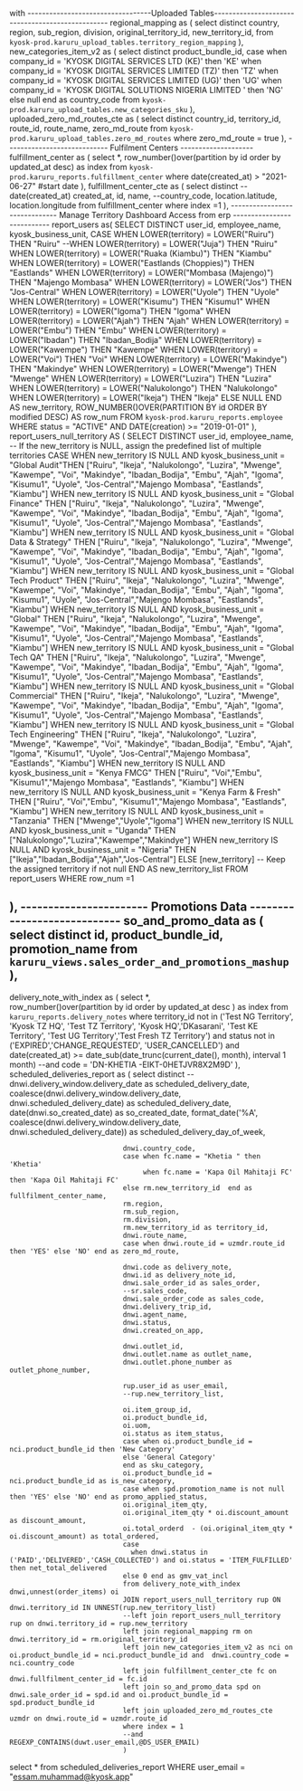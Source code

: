 with 
----------------------------------Uploaded Tables-------------------------------------------------
regional_mapping as (
                    select distinct country,
                    region,
                    sub_region,
                    division,
                    original_territory_id, 
                    new_territory_id,
                    from `kyosk-prod.karuru_upload_tables.territory_region_mapping`
                    ),
new_categories_item_v2 as (
                            select distinct product_bundle_id, 
                            case when company_id = 'KYOSK DIGITAL SERVICES LTD (KE)' then 'KE'
                                when company_id = 'KYOSK DIGITAL SERVICES LIMITED (TZ)' then 'TZ'
                                when company_id = 'KYOSK DIGITAL SERVICES LIMITED (UG)' then 'UG'
                                when company_id = 'KYOSK DIGITAL SOLUTIONS NIGERIA LIMITED ' then 'NG' 
                            else null end as country_code
                            from `kyosk-prod.karuru_upload_tables.new_categories_sku`
                            ), 
uploaded_zero_md_routes_cte as (
                                select distinct country_id,
                                territory_id,
                                route_id,
                                route_name,
                                zero_md_route
                                from `kyosk-prod.karuru_upload_tables.zero_md_routes` 
                                where zero_md_route = true
                                ),
---------------------------- Fulfilment Centers --------------------
fulfillment_center as (
                        select *,
                        row_number()over(partition by id order by updated_at desc) as index 
                        from `kyosk-prod.karuru_reports.fulfillment_center` 
                        where date(created_at) > "2021-06-27" #start date
                        ),
fulfillment_center_cte as (
                            select distinct --date(created_at) created_at,
                            id,
                            name,
                            --country_code,
                            location.latitude,
                            location.longitude
                            from fulfillment_center
                            where index =1 
                            ),
------------------------------ Manage Territory Dashboard Access from erp ---------------------------
report_users as(
                            SELECT DISTINCT user_id,
                            employee_name,
                            kyosk_business_unit,
                            CASE
                              WHEN LOWER(territory) = LOWER("Ruiru") THEN "Ruiru"
                              --WHEN LOWER(territory) = LOWER("Juja") THEN "Ruiru"
                              WHEN LOWER(territory) = LOWER("Ruaka (Kiambu)") THEN "Kiambu"
                              WHEN LOWER(territory) = LOWER("Eastlands (Choppies)") THEN "Eastlands"
                              WHEN LOWER(territory) = LOWER("Mombasa (Majengo)") THEN "Majengo Mombasa"
                              WHEN LOWER(territory) = LOWER("Jos") THEN "Jos-Central"
                              WHEN LOWER(territory) = LOWER("Uyole") THEN "Uyole"
                              WHEN LOWER(territory) = LOWER("Kisumu") THEN "Kisumu1"
                              WHEN LOWER(territory) = LOWER("Igoma") THEN "Igoma"
                              WHEN LOWER(territory) = LOWER("Ajah") THEN "Ajah"
                              WHEN LOWER(territory) = LOWER("Embu") THEN "Embu"
                              WHEN LOWER(territory) = LOWER("Ibadan") THEN "Ibadan_Bodija"
                              WHEN LOWER(territory) = LOWER("Kawempe") THEN "Kawempe"
                              WHEN LOWER(territory) = LOWER("Voi") THEN "Voi"
                              WHEN LOWER(territory) = LOWER("Makindye") THEN "Makindye"
                              WHEN LOWER(territory) = LOWER("Mwenge") THEN "Mwenge"
                              WHEN LOWER(territory) = LOWER("Luzira") THEN "Luzira"
                              WHEN LOWER(territory) = LOWER("Nalukolongo") THEN "Nalukolongo"
                              WHEN LOWER(territory) = LOWER("Ikeja") THEN "Ikeja"
                              ELSE NULL
                            END AS new_territory,
                            ROW_NUMBER()OVER(PARTITION BY id ORDER BY modified DESC) AS row_num
                            FROM `kyosk-prod.karuru_reports.employee`
                            WHERE status = "ACTIVE" AND DATE(creation) >= "2019-01-01"
),
report_users_null_territory AS (
                          SELECT DISTINCT 
                              user_id,
                              employee_name,
                              -- If the new_territory is NULL, assign the predefined list of multiple territories
                              CASE 
                                  WHEN new_territory IS NULL AND kyosk_business_unit = "Global Audit"THEN ["Ruiru", "Ikeja", "Nalukolongo", "Luzira", "Mwenge", "Kawempe", "Voi", "Makindye", "Ibadan_Bodija", "Embu", "Ajah", "Igoma", "Kisumu1", "Uyole", "Jos-Central","Majengo Mombasa", "Eastlands", "Kiambu"]
                                  WHEN new_territory IS NULL AND kyosk_business_unit = "Global Finance" THEN ["Ruiru", "Ikeja", "Nalukolongo", "Luzira", "Mwenge", "Kawempe", "Voi", "Makindye", "Ibadan_Bodija", "Embu", "Ajah", "Igoma", "Kisumu1", "Uyole", "Jos-Central","Majengo Mombasa", "Eastlands", "Kiambu"]
                                  WHEN new_territory IS NULL AND kyosk_business_unit = "Global Data & Strategy" THEN ["Ruiru", "Ikeja", "Nalukolongo", "Luzira", "Mwenge", "Kawempe", "Voi", "Makindye", "Ibadan_Bodija", "Embu", "Ajah", "Igoma", "Kisumu1", "Uyole", "Jos-Central","Majengo Mombasa", "Eastlands", "Kiambu"]
                                  WHEN new_territory IS NULL AND kyosk_business_unit = "Global Tech Product" THEN ["Ruiru", "Ikeja", "Nalukolongo", "Luzira", "Mwenge", "Kawempe", "Voi", "Makindye", "Ibadan_Bodija", "Embu", "Ajah", "Igoma", "Kisumu1", "Uyole", "Jos-Central","Majengo Mombasa", "Eastlands", "Kiambu"]
                                  WHEN new_territory IS NULL AND kyosk_business_unit = "Global" THEN ["Ruiru", "Ikeja", "Nalukolongo", "Luzira", "Mwenge", "Kawempe", "Voi", "Makindye", "Ibadan_Bodija", "Embu", "Ajah", "Igoma", "Kisumu1", "Uyole", "Jos-Central","Majengo Mombasa", "Eastlands", "Kiambu"]
                                  WHEN new_territory IS NULL AND kyosk_business_unit = "Global Tech QA" THEN ["Ruiru", "Ikeja", "Nalukolongo", "Luzira", "Mwenge", "Kawempe", "Voi", "Makindye", "Ibadan_Bodija", "Embu", "Ajah", "Igoma", "Kisumu1", "Uyole", "Jos-Central","Majengo Mombasa", "Eastlands", "Kiambu"]
                                  WHEN new_territory IS NULL AND kyosk_business_unit = "Global Commercial" THEN ["Ruiru", "Ikeja", "Nalukolongo", "Luzira", "Mwenge", "Kawempe", "Voi", "Makindye", "Ibadan_Bodija", "Embu", "Ajah", "Igoma", "Kisumu1", "Uyole", "Jos-Central","Majengo Mombasa", "Eastlands", "Kiambu"]
                                  WHEN new_territory IS NULL AND kyosk_business_unit = "Global Tech Engineering" THEN ["Ruiru", "Ikeja", "Nalukolongo", "Luzira", "Mwenge", "Kawempe", "Voi", "Makindye", "Ibadan_Bodija", "Embu", "Ajah", "Igoma", "Kisumu1", "Uyole", "Jos-Central","Majengo Mombasa", "Eastlands", "Kiambu"]
                                  WHEN new_territory IS NULL AND kyosk_business_unit = "Kenya FMCG" THEN ["Ruiru", "Voi","Embu", "Kisumu1","Majengo Mombasa", "Eastlands", "Kiambu"]
                                  WHEN new_territory IS NULL AND kyosk_business_unit = "Kenya Farm & Fresh" THEN ["Ruiru", "Voi","Embu", "Kisumu1","Majengo Mombasa", "Eastlands", "Kiambu"]
                                  WHEN new_territory IS NULL AND kyosk_business_unit = "Tanzania" THEN ["Mwenge","Uyole","Igoma"]
                                  WHEN new_territory IS NULL AND kyosk_business_unit = "Uganda" THEN ["Nalukolongo","Luzira","Kawempe","Makindye"]
                                  WHEN new_territory IS NULL AND kyosk_business_unit = "Nigeria" THEN ["Ikeja","Ibadan_Bodija","Ajah","Jos-Central"]
                                  ELSE [new_territory] -- Keep the assigned territory if not null
                              END AS new_territory_list
                          FROM report_users
                          WHERE row_num =1

),
----------------------- Promotions Data ----------------------------
so_and_promo_data as (
                      select distinct id,
                      product_bundle_id,
                      promotion_name
                      from `karuru_views.sales_order_and_promotions_mashup`
                      ),
---------------------------------------------------------------------------------------------------
delivery_note_with_index as (
                              select *,                               
                              row_number()over(partition by id order by updated_at desc ) as index
                              from `karuru_reports.delivery_notes` 
                              where territory_id not in ('Test NG Territory', 'Kyosk TZ HQ', 'Test TZ Territory', 'Kyosk HQ','DKasarani', 'Test KE Territory', 'Test UG Territory','Test Fresh TZ Territory')
                              and status not in ('EXPIRED','CHANGE_REQUESTED', 'USER_CANCELLED')
                              and date(created_at) >= date_sub(date_trunc(current_date(), month), interval 1 month)
                              --and code = 'DN-KHETIA -EIKT-0HETJVR8X2M9D'
                              ),
scheduled_deliveries_report as (
                                select distinct --dnwi.delivery_window.delivery_date as scheduled_delivery_date,
                                coalesce(dnwi.delivery_window.delivery_date, dnwi.scheduled_delivery_date) as scheduled_delivery_date,
                                date(dnwi.so_created_date) as so_created_date,
                                format_date('%A', coalesce(dnwi.delivery_window.delivery_date, dnwi.scheduled_delivery_date)) as scheduled_delivery_day_of_week,

                                dnwi.country_code,
                                case when fc.name = "Khetia " then 'Khetia' 
                                     when fc.name = 'Kapa Oil Mahitaji FC' then 'Kapa Oil Mahitaji FC'
                                else rm.new_territory_id  end as fullfilment_center_name,
                                rm.region,
                                rm.sub_region,
                                rm.division, 
                                rm.new_territory_id as territory_id,
                                dnwi.route_name,
                                case when dnwi.route_id = uzmdr.route_id then 'YES' else 'NO' end as zero_md_route,  

                                dnwi.code as delivery_note,
                                dnwi.id as delivery_note_id,
                                dnwi.sale_order_id as sales_order, 
                                --sr.sales_code,
                                dnwi.sale_order_code as sales_code,                            	
                                dnwi.delivery_trip_id,
                                dnwi.agent_name,
                                dnwi.status,
                                dnwi.created_on_app, 

                                dnwi.outlet_id,
                                dnwi.outlet.name as outlet_name,
                                dnwi.outlet.phone_number as outlet_phone_number,

                                rup.user_id as user_email,
                                --rup.new_territory_list,
                                
                                oi.item_group_id,
                                oi.product_bundle_id,
                                oi.uom,
                                oi.status as item_status,
                                case when oi.product_bundle_id = nci.product_bundle_id then 'New Category'
                                else 'General Category'
                                end as sku_category,
                                oi.product_bundle_id = nci.product_bundle_id as is_new_category,
                                case when spd.promotion_name is not null then 'YES' else 'NO' end as promo_applied_status,
                                oi.original_item_qty,
                                oi.original_item_qty * oi.discount_amount as discount_amount,
                                oi.total_orderd  - (oi.original_item_qty * oi.discount_amount) as total_ordered,
                                case
                                  when dnwi.status in ('PAID','DELIVERED','CASH_COLLECTED') and oi.status = 'ITEM_FULFILLED' then net_total_delivered
                                else 0 end as gmv_vat_incl
                                from delivery_note_with_index dnwi,unnest(order_items) oi
                                JOIN report_users_null_territory rup ON dnwi.territory_id IN UNNEST(rup.new_territory_list)
                                --left join report_users_null_territory rup on dnwi.territory_id = rup.new_territory
                                left join regional_mapping rm on dnwi.territory_id = rm.original_territory_id
                                left join new_categories_item_v2 as nci on oi.product_bundle_id = nci.product_bundle_id and  dnwi.country_code = nci.country_code
                                left join fulfillment_center_cte fc on dnwi.fullfilment_center_id = fc.id
                                left join so_and_promo_data spd on dnwi.sale_order_id = spd.id and oi.product_bundle_id = spd.product_bundle_id
                                left join uploaded_zero_md_routes_cte uzmdr on dnwi.route_id = uzmdr.route_id
                                where index = 1
                                --and REGEXP_CONTAINS(duwt.user_email,@DS_USER_EMAIL)
                                )
select * from scheduled_deliveries_report WHERE user_email = "essam.muhammad@kyosk.app" 
